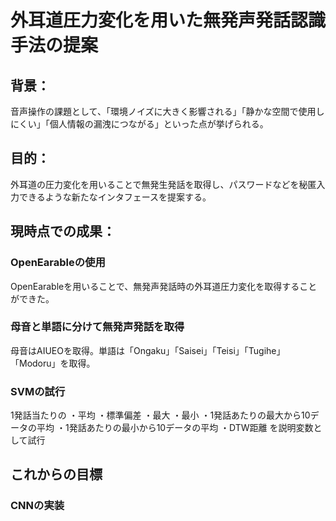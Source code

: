 # 外耳道圧力変化を用いた無発声発話認識手法の提案

## 背景：
音声操作の課題として、「環境ノイズに大きく影響される」「静かな空間で使用しにくい」「個人情報の漏洩につながる」といった点が挙げられる。

## 目的：
外耳道の圧力変化を用いることで無発生発話を取得し、パスワードなどを秘匿入力できるような新たなインタフェースを提案する。

## 現時点での成果：
### OpenEarableの使用
OpenEarableを用いることで、無発声発話時の外耳道圧力変化を取得することができた。

### 母音と単語に分けて無発声発話を取得
母音はAIUEOを取得。単語は「Ongaku」「Saisei」「Teisi」「Tugihe」「Modoru」を取得。

### SVMの試行
1発話当たりの
・平均
・標準偏差
・最大
・最小
・1発話あたりの最大から10データの平均
・1発話あたりの最小から10データの平均
・DTW距離
を説明変数として試行

## これからの目標
### CNNの実装
